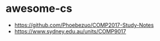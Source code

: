 # awesome-cs

- https://github.com/Phoebezuo/COMP2017-Study-Notes
- https://www.sydney.edu.au/units/COMP9017